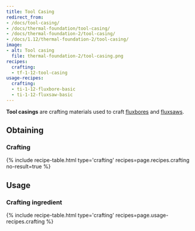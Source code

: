 ```yaml
---
title: Tool Casing
redirect_from:
- /docs/tool-casing/
- /docs/thermal-foundation/tool-casing/
- /docs/thermal-foundation-2/tool-casing/
- /docs/1.12/thermal-foundation-2/tool-casing/
image:
- alt: Tool casing
  file: thermal-foundation-2/tool-casing.png
recipes:
  crafting:
  - tf-1-12-tool-casing
usage-recipes:
  crafting:
  - ti-1-12-fluxbore-basic
  - ti-1-12-fluxsaw-basic
---
```


**Tool casings** are crafting materials used to craft
[fluxbores](/docs/1.12/thermal-innovation/fluxbore/) and [fluxsaws](/docs/1.12/thermal-innovation/fluxsaw/).


Obtaining
---------

### Crafting
{% include recipe-table.html type='crafting' recipes=page.recipes.crafting no-result=true %}


Usage
-----

### Crafting ingredient
{% include recipe-table.html type='crafting' recipes=page.usage-recipes.crafting %}
